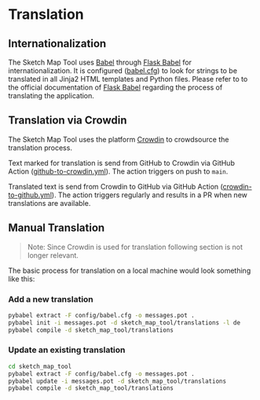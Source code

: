 # Translation

## Internationalization

The Sketch Map Tool uses [Babel](https://babel.pocoo.org/en/latest/) through [Flask Babel](https://github.com/python-babel/flask-babel) for internationalization.
It is configured ([babel.cfg](../babel.cfg)) to look for strings to be translated in all Jinja2 HTML templates and Python files.
Please refer to to the official documentation of [Flask Babel](https://python-babel.github.io/flask-babel/index.html#translating-applications) regarding the process of translating the application.

## Translation via Crowdin

The Sketch Map Tool uses the platform [Crowdin](https://crowdin.com/) to crowdsource the translation process.

Text marked for translation is send from GitHub to Crowdin via GitHub Action ([github-to-crowdin.yml](../.github/workflows/github-to-crowdin.yml)). The action triggers on push to `main`.

Translated text is send from Crowdin to GitHub via GitHub Action ([crowdin-to-github.yml](../.github/workflows/crowdin-to-github.yml)). The action triggers regularly and results in a PR when new translations are available.

## Manual Translation

> Note: Since Crowdin is used for translation following section is not longer relevant.

The basic process for translation on a local machine would look something like this:

### Add a new translation

```bash
pybabel extract -F config/babel.cfg -o messages.pot .
pybabel init -i messages.pot -d sketch_map_tool/translations -l de
pybabel compile -d sketch_map_tool/translations
```

### Update an existing translation

```bash
cd sketch_map_tool
pybabel extract -F config/babel.cfg -o messages.pot .
pybabel update -i messages.pot -d sketch_map_tool/translations
pybabel compile -d sketch_map_tool/translations
```

